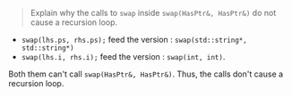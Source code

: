 > Explain why the calls to `swap` inside `swap(HasPtr&, HasPtr&)` do not cause
> a recursion loop.

* `swap(lhs.ps, rhs.ps);` feed the version : `swap(std::string*, std::string*)`
* `swap(lhs.i, rhs.i);` feed the version : `swap(int, int)`.

Both them can't call `swap(HasPtr&, HasPtr&)`. Thus, the calls don't cause a
recursion loop.
